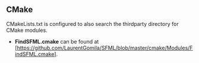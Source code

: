 CMake
-----
CMakeLists.txt is configured to also search the thirdparty directory for CMake modules.

- **FindSFML.cmake** can be found at [https://github.com/LaurentGomila/SFML/blob/master/cmake/Modules/FindSFML.cmake].